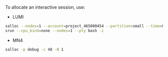 

To allocate an interactive session, use:
* LUMI
````bash
salloc --nodes=1 --account=project_465000454 --partition=small --time=00:30:00
srun --cpu_bind=none --nodes=1 --pty bash -i
````
* MN4
````bash
salloc -p debug -c 48 -N 1
````

